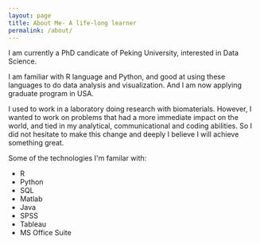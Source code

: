 ```yaml
---
layout: page
title: About Me- A life-long learner
permalink: /about/
---
```

I am currently a PhD candicate of Peking University, interested in Data Science. 

I am familiar with R language and Python, and good at using these languages to do data analysis and visualization. And I am now applying graduate program in USA. 

I used to work in a laboratory doing research with biomaterials.  However, I wanted to work on problems that had a more immediate impact on the world, and tied in my analytical, communicational and coding abilities.  So I did not hesitate to make this change and deeply I believe I will achieve something great.

Some of the technologies I'm familar with:

* R
* Python
* SQL
* Matlab
* Java
* SPSS
* Tableau
* MS Office Suite

